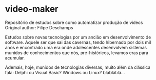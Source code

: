 # video-maker
Repositório de estudos sobre como automatizar produção de vídeos
Original  author: Filipe Deschamps

Estudos sobre novas tecnologias por um ancião em desenvolvimento de software. Aquele ser que sai das cavernas, tendo hibernado por dois mil anos e encontrado uma era onde adolescentes desenvolvem sistemas munidos de conhecimentos que nós, pré-históricos, levamos eras para acumular. 

Ademais, hoje, munidos de tecnologias diversas, muito além da clássica fala: Delphi ou Visual Basic? Windows ou Linux? blábláblá...

